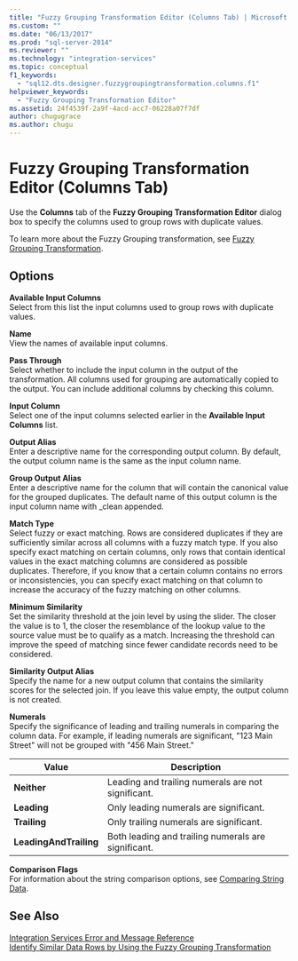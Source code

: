 ```yaml
---
title: "Fuzzy Grouping Transformation Editor (Columns Tab) | Microsoft Docs"
ms.custom: ""
ms.date: "06/13/2017"
ms.prod: "sql-server-2014"
ms.reviewer: ""
ms.technology: "integration-services"
ms.topic: conceptual
f1_keywords: 
  - "sql12.dts.designer.fuzzygroupingtransformation.columns.f1"
helpviewer_keywords: 
  - "Fuzzy Grouping Transformation Editor"
ms.assetid: 24f4539f-2a9f-4acd-acc7-06228a07f7df
author: chugugrace
ms.author: chugu
---
```

# Fuzzy Grouping Transformation Editor (Columns Tab)
  Use the **Columns** tab of the **Fuzzy Grouping Transformation Editor** dialog box to specify the columns used to group rows with duplicate values.  
  
 To learn more about the Fuzzy Grouping transformation, see [Fuzzy Grouping Transformation](data-flow/transformations/fuzzy-grouping-transformation.md).  
  
## Options  
 **Available Input Columns**  
 Select from this list the input columns used to group rows with duplicate values.  
  
 **Name**  
 View the names of available input columns.  
  
 **Pass Through**  
 Select whether to include the input column in the output of the transformation. All columns used for grouping are automatically copied to the output. You can include additional columns by checking this column.  
  
 **Input Column**  
 Select one of the input columns selected earlier in the **Available Input Columns** list.  
  
 **Output Alias**  
 Enter a descriptive name for the corresponding output column. By default, the output column name is the same as the input column name.  
  
 **Group Output Alias**  
 Enter a descriptive name for the column that will contain the canonical value for the grouped duplicates. The default name of this output column is the input column name with _clean appended.  
  
 **Match Type**  
 Select fuzzy or exact matching. Rows are considered duplicates if they are sufficiently similar across all columns with a fuzzy match type. If you also specify exact matching on certain columns, only rows that contain identical values in the exact matching columns are considered as possible duplicates. Therefore, if you know that a certain column contains no errors or inconsistencies, you can specify exact matching on that column to increase the accuracy of the fuzzy matching on other columns.  
  
 **Minimum Similarity**  
 Set the similarity threshold at the join level by using the slider. The closer the value is to 1, the closer the resemblance of the lookup value to the source value must be to qualify as a match. Increasing the threshold can improve the speed of matching since fewer candidate records need to be considered.  
  
 **Similarity Output Alias**  
 Specify the name for a new output column that contains the similarity scores for the selected join. If you leave this value empty, the output column is not created.  
  
 **Numerals**  
 Specify the significance of leading and trailing numerals in comparing the column data. For example, if leading numerals are significant, "123 Main Street" will not be grouped with "456 Main Street."  
  
|Value|Description|  
|-----------|-----------------|  
|**Neither**|Leading and trailing numerals are not significant.|  
|**Leading**|Only leading numerals are significant.|  
|**Trailing**|Only trailing numerals are significant.|  
|**LeadingAndTrailing**|Both leading and trailing numerals are significant.|  
  
 **Comparison Flags**  
 For information about the string comparison options, see [Comparing String Data](data-flow/comparing-string-data.md).  
  
## See Also  
 [Integration Services Error and Message Reference](../../2014/integration-services/integration-services-error-and-message-reference.md)   
 [Identify Similar Data Rows by Using the Fuzzy Grouping Transformation](data-flow/transformations/identify-similar-data-rows-by-using-the-fuzzy-grouping-transformation.md)  
  
  
